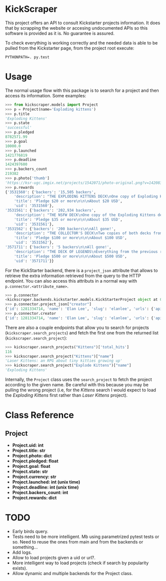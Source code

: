 # KickScraper

This project offers an API to consult Kickstarter projects information. It does that by scrapping the website or accesing undocumented APIs so this software is provided as it is. No guarantee is assured.

To check everything is working correctly and the needed data is able to be pulled from the Kickstarter page, from the project root execute:

`PYTHONPATH=. py.test`

# Usage

The normal usage flow with this package is to search for a project and then access its information. Some examples:

```python
>>> from kickscraper.models import Project
>>> p = Project(name='Exploding kittens')
>>> p.title
'Exploding Kittens'
>>> p.state
'successful'
>>> p.pledged
8782571.99
>>> p.goal
10000.0
>>> p.launched
1421776819
>>> p.deadline
1424397600
>>> p.backers_count
219382
>>> p.photo['thumb']
'https://ksr-ugc.imgix.net/projects/1542071/photo-original.png?v=1420836802&w=40&h=30&fit=crop&auto=format&q=92&s=13dfdfc7e3b916eba80e19fdea09ebd9'
>>> p.rewards
{'3531560': {'backers': '15,505 backers',
    'description': "THE EXPLODING KITTENS DECK\nOne copy of Exploding Kittens. (Ages 7+)\n-To order multiple decks, just add $20 for each extra deck you'd like. (extra shipping charges may apply)\n\nLess",
    'title': 'Pledge $20 or more\n\n\nAbout $20 USD',
    'uid': '3531560'},
'3531561': {'backers': '202,934 backers',
    'description': "THE NSFW DECK\nOne copy of the Exploding Kittens deck PLUS one copy of the NSFW deck.  This is a deck of bonus cards that were too horrible/incredible to include in the kid friendly version.   (Ages 30+)\n-To order multiple pairs of decks, just add $35 for each extra pair of decks you'd like. (extra shipping charges may apply)\n\nLess",
    'title': 'Pledge $35 or more\n\n\nAbout $35 USD',
    'uid': '3531561'},
'3531562': {'backers': '200 backers\n\nAll gone!',
    'description': "THE COLLECTOR'S DECK\nTwo copies of both decks from the previous reward but one of each will be signed by the creators of the game.  (So you don't have to ruin the fancy signed decks with your filthy game playing hands.)\n\nLess",
    'title': 'Pledge $100 or more\n\n\nAbout $100 USD',
    'uid': '3531562'},
'3571711': {'backers': '5 backers\n\nAll gone!',
    'description': "THE DECK OF LEGENDS\nEverything from the previous reward PLUS each of the game creators will draw you a custom card. (We apologize in advance for Elan's drawing skills.)\n\nLess",
    'title': 'Pledge $500 or more\n\n\nAbout $500 USD',
    'uid': '3571711'}}
```

For the KickStarter backend, there is a `project_json` attribute that allows to retrieve the extra information retrieved from the query to the HTTP endpoint. You can also access this attributs in a normal way with `p.connector.<attribute_name>`.

```python
>>> p.connector
<kickscraper.backends.kickstarter.models.KickStarterProject object at 0x7f2ace952b00>
>>> p.connector.project_json["creator"]
{'id': 1281334714, 'name': 'Elan Lee', 'slug': 'elanlee', 'urls': {'api': {'user': 'https://api.kickstarter.com/v1/users/1281334714?signature=1455539957.142a29e448e4410d7571985d81f89f7820387092'}, 'web': {'user': 'https://www.kickstarter.com/profile/elanlee'}}, 'avatar': {'small': 'https://ksr-ugc.imgix.net/avatars/195345/mmotel_elan_lee_05_on_white_0592-2.original.jpg?v=1419440819&w=80&h=80&fit=crop&auto=format&q=92&s=7a5f8ccef6aec840b071b227f0c8857f', 'medium': 'https://ksr-ugc.imgix.net/avatars/195345/mmotel_elan_lee_05_on_white_0592-2.original.jpg?v=1419440819&w=160&h=160&fit=crop&auto=format&q=92&s=b7f47cefe817c8e4d60e8fb6bc59312b', 'thumb': 'https://ksr-ugc.imgix.net/avatars/195345/mmotel_elan_lee_05_on_white_0592-2.original.jpg?v=1419440819&w=40&h=40&fit=crop&auto=format&q=92&s=fe45920ced0997320f5d5a60321fbde7'}}
>>> p.connector.creator
{'id': 1281334714, 'name': 'Elan Lee', 'slug': 'elanlee', 'urls': {'api': {'user': 'https://api.kickstarter.com/v1/users/1281334714?signature=1455539957.142a29e448e4410d7571985d81f89f7820387092'}, 'web': {'user': 'https://www.kickstarter.com/profile/elanlee'}}, 'avatar': {'small': 'https://ksr-ugc.imgix.net/avatars/195345/mmotel_elan_lee_05_on_white_0592-2.original.jpg?v=1419440819&w=80&h=80&fit=crop&auto=format&q=92&s=7a5f8ccef6aec840b071b227f0c8857f', 'medium': 'https://ksr-ugc.imgix.net/avatars/195345/mmotel_elan_lee_05_on_white_0592-2.original.jpg?v=1419440819&w=160&h=160&fit=crop&auto=format&q=92&s=b7f47cefe817c8e4d60e8fb6bc59312b', 'thumb': 'https://ksr-ugc.imgix.net/avatars/195345/mmotel_elan_lee_05_on_white_0592-2.original.jpg?v=1419440819&w=40&h=40&fit=crop&auto=format&q=92&s=fe45920ced0997320f5d5a60321fbde7'}}
```

There are also a couple endpoints that allow you to search for projects (`kickscraper.search_projects`) and fetch the first one from the returned list (`kickscraper.search_project`):

```python
>>> kickscraper.search_projects("Kittens")['total_hits']
116
>>> kickscraper.search_project("Kittens")["name"]
'Laser Kittens: an RPG about tiny kitties growing up'
>>> kickscraper.search_project("Explode Kittens")["name"]
'Exploding Kittens'
```

Internally, the `Project` class uses the `search_project` to fetch the project according to the given name. Be careful with this because you may be pulling the wrong project (i.e, for the _Kittens_ search I would expect to load the _Exploding Kittens_ first rather than _Laser Kittens_ project).

# Class Reference

## Project

- **Project.uid: int**
- **Project.title: str**
- **Project.photo: dict**
- **Project.pledged: float**
- **Project.goal: float**
- **Project.state: str**
- **Project.currency: str**
- **Project.launched: int (unix time)**
- **Project.deadline: int (unix time)**
- **Project.backers\_count: int**
- **Project.rewards: dict**


# TODO

- Early birds query.
- Tests need to be more intelligent. Mb using parametrized pytest tests or so. Need to
  reuse the ones from main and from the backends or something...
- Add logs.
- Allow to load projects given a uid or url?.
- More intelligent way to load projects (check if search by popularity exists).
- Allow dynamic and multiple backends for the Project class.
